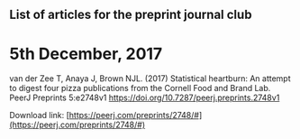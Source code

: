 ## List of articles for the preprint journal club

5th December, 2017
==================
van der Zee T, Anaya J, Brown NJL. (2017) Statistical heartburn: An attempt to digest four pizza publications from the Cornell Food and Brand Lab. PeerJ Preprints 5:e2748v1 https://doi.org/10.7287/peerj.preprints.2748v1

Download link: [https://peerj.com/preprints/2748/#](https://peerj.com/preprints/2748/#)

